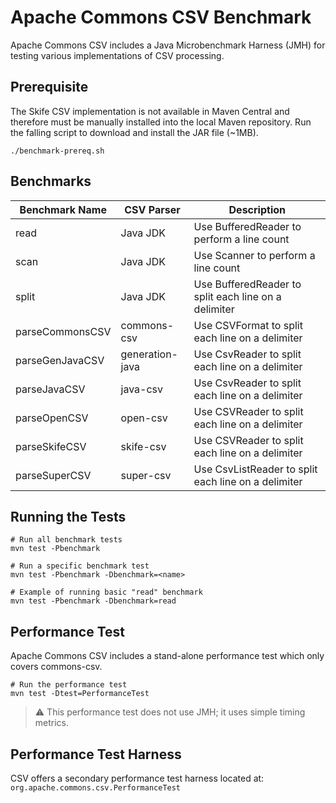 <!---
 Licensed to the Apache Software Foundation (ASF) under one or more
 contributor license agreements.  See the NOTICE file distributed with
 this work for additional information regarding copyright ownership.
 The ASF licenses this file to You under the Apache License, Version 2.0
 (the "License"); you may not use this file except in compliance with
 the License.  You may obtain a copy of the License at

      http://www.apache.org/licenses/LICENSE-2.0

 Unless required by applicable law or agreed to in writing, software
 distributed under the License is distributed on an "AS IS" BASIS,
 WITHOUT WARRANTIES OR CONDITIONS OF ANY KIND, either express or implied.
 See the License for the specific language governing permissions and
 limitations under the License.
-->

Apache Commons CSV Benchmark
===================

Apache Commons CSV includes a Java Microbenchmark Harness (JMH) for testing various implementations
of CSV processing.

Prerequisite
-------------

The Skife CSV implementation is not available in Maven Central and therefore must be manually
installed into the local Maven repository. Run the falling script to download and install
the JAR file (~1MB).

```shell
./benchmark-prereq.sh
```

Benchmarks
-------------

Benchmark Name  | CSV Parser      | Description
--------------- | --------------- | -------------
read            | Java JDK        | Use BufferedReader to perform a line count
scan            | Java JDK        | Use Scanner to perform a line count
split           | Java JDK        | Use BufferedReader to split each line on a delimiter
parseCommonsCSV | commons-csv     | Use CSVFormat to split each line on a delimiter
parseGenJavaCSV | generation-java | Use CsvReader to split each line on a delimiter
parseJavaCSV    | java-csv        | Use CsvReader to split each line on a delimiter
parseOpenCSV    | open-csv        | Use CSVReader to split each line on a delimiter
parseSkifeCSV   | skife-csv       | Use CSVReader to split each line on a delimiter
parseSuperCSV   | super-csv       | Use CsvListReader to split each line on a delimiter

Running the Tests
-------------

```shell
# Run all benchmark tests
mvn test -Pbenchmark

# Run a specific benchmark test
mvn test -Pbenchmark -Dbenchmark=<name>

# Example of running basic "read" benchmark
mvn test -Pbenchmark -Dbenchmark=read
```

Performance Test
-------------

Apache Commons CSV includes a stand-alone performance test which only covers commons-csv.

```shell
# Run the performance test
mvn test -Dtest=PerformanceTest
```

> :warning: This performance test does not use JMH; it uses simple timing metrics.

Performance Test Harness
-------------

CSV offers a secondary performance test harness located at: `org.apache.commons.csv.PerformanceTest`
